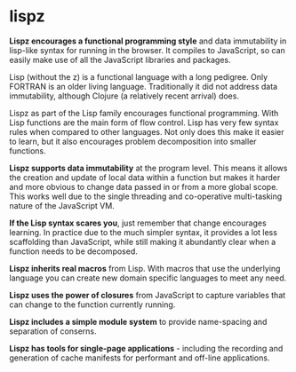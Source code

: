 # lispz
**Lispz encourages a functional programming style** and data immutability in lisp-like syntax for running in the browser. It compiles to JavaScript, so can easily make use of all the JavaScript libraries and packages.

Lisp (without the z) is a functional language with a long pedigree. Only FORTRAN is an older living language. Traditionally it did not address data immutability, although Clojure (a relatively recent arrival) does.

Lispz as part of the Lisp family encourages functional programming. With Lisp functions are the main form of flow control. Lisp has very few syntax rules when compared to other languages. Not only does this make it easier to learn, but it also encourages problem decomposition into smaller functions.

**Lispz supports data immutability** at the program level. This means it allows the creation and update of local data within a function but makes it harder and more obvious to change data passed in or from a more global scope. This works well due to the single threading and co-operative multi-tasking nature of the JavaScript VM.

**If the Lisp syntax scares you**, just remember that change encourages learning. In practice due to the much simpler syntax, it provides a lot less scaffolding than JavaScript, while still making it abundantly clear when a function needs to be decomposed.

**Lispz inherits real macros** from Lisp. With macros that use the underlying language you can create new domain specific languages to meet any need.

**Lispz uses the power of closures** from JavaScript to capture variables that can change to the function currently running.

**Lispz includes a simple module system** to provide name-spacing and separation of conserns.

**Lispz has tools for single-page applications** - including the recording and generation of cache manifests for performant and off-line applications.
